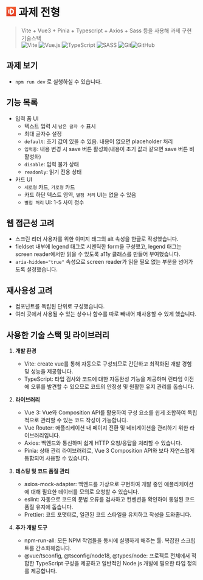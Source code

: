 # <img src="./src/assets/images/idus_icon_320.jpg" width="25"> 과제 전형

> Vite + Vue3 + Pinia + Typescript + Axios + Sass 등을 사용해 과제 구현  
> 기술스택  
>  ![Vite](https://img.shields.io/badge/vite-%23646CFF.svg?style=for-the-badge&logo=vite&logoColor=white) ![Vue.js](https://img.shields.io/badge/vuejs-%2335495e.svg?style=for-the-badge&logo=vuedotjs&logoColor=%234FC08D) ![TypeScript](https://img.shields.io/badge/typescript-%23007ACC.svg?style=for-the-badge&logo=typescript&logoColor=white) ![SASS](https://img.shields.io/badge/SASS-hotpink.svg?style=for-the-badge&logo=SASS&logoColor=white) ![Git](https://img.shields.io/badge/git-%23F05033.svg?style=for-the-badge&logo=git&logoColor=white)![GitHub](https://img.shields.io/badge/github-%23121011.svg?style=for-the-badge&logo=github&logoColor=white)

## 과제 보기

- `npm run dev` 로 실행하실 수 있습니다.

## 기능 목록

- 입력 폼 UI
  - 텍스트 입력 시 `남은 글자 수` 표시
  - 최대 글자수 설정
  - `default`: 초기 값이 있을 수 있음. 내용이 없으면 placeholder 처리
  - `입력중`: 내용 변경 시 save 버튼 활성화(내용이 초기 값과 같으면 save 버튼 비활성화)
  - `disable`: 입력 불가 상태
  - `readonly`: 읽기 전용 상태
- 카드 UI
  - `세로형` 카드, `가로형` 카드
  - 카드 하단 텍스트 영역, `별점 처리` UI는 없을 수 있음
  - `별점 처리` UI: 1-5 사이 정수

## 웹 접근성 고려

- 스크린 리더 사용자를 위한 이미지 태그의 alt 속성을 한글로 작성했습니다.
- fieldset 내부에 legend 태그로 시멘틱한 form을 구성했고, legend 태그는 screen reader에서만 읽을 수 있도록 a11y 클래스를 만들어 부여했습니다.
- `aria-hidden="true"` 속성으로 screen reader가 읽을 필요 없는 부분을 넘어가도록 설정했습니다.

## 재사용성 고려

- 컴포넌트를 독립된 단위로 구성했습니다.
- 여러 곳에서 사용될 수 있는 상수나 함수를 따로 빼내어 재사용할 수 있게 했습니다.

## 사용한 기술 스택 및 라이브러리

1. **개발 환경**

   - Vite: create vue를 통해 자동으로 구성되므로 간단하고 최적화된 개발 경험 및 성능을 제공합니다.
   - TypeScript: 타입 검사와 코드에 대한 자동완성 기능을 제공하며 런타임 이전에 오류를 발견할 수 있으므로 코드의 안정성 및 원활한 유지 관리를 돕습니다.

2. **라이브러리**

   - Vue 3: Vue와 Composition API를 활용하여 구성 요소를 쉽게 조합하여 독립적으로 관리할 수 있는 코드 작성이 가능합니다.
   - Vue Router: 애플리케이션 내 페이지 전환 및 네비게이션을 관리하기 위한 라이브러리입니다.
   - Axios: 백엔드와 통신하며 쉽게 HTTP 요청/응답을 처리할 수 있습니다.
   - Pinia: 상태 관리 라이브러리로, Vue 3 Composition API와 보다 자연스럽게 통합되어 사용할 수 있습니다.

3. **테스팅 및 코드 품질 관리**

   - axios-mock-adapter: 백엔드를 가상으로 구현하여 개발 중인 애플리케이션에 대해 필요한 데이터를 모의로 요청할 수 있습니다.
   - eslint: 자동으로 코드의 문법 오류를 검사하고 컨벤션을 확인하여 통일된 코드 품질 유지에 돕습니다.
   - Prettier: 코드 포맷터로, 일관된 코드 스타일을 유지하고 작성을 도와줍니다.

4. **추가 개발 도구**
   - npm-run-all: 모든 NPM 작업들을 동시에 실행하게 해주는 툴. 복잡한 스크립트를 간소화해줍니다.
   - @vue/tsconfig, @tsconfig/node18, @types/node: 프로젝트 전체에서 적합한 TypeScript 구성을 제공하고 일반적인 Node.js 개발에 필요한 타입 정의를 제공합니다.
